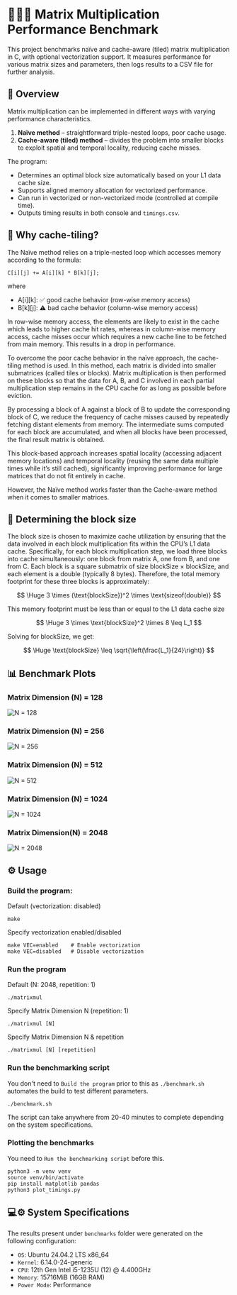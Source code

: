 # 👨🏻‍💻 Matrix Multiplication Performance Benchmark

This project benchmarks naïve and cache-aware (tiled) matrix multiplication in C, with optional vectorization support.
It measures performance for various matrix sizes and parameters, then logs results to a CSV file for further analysis.

## 📝 Overview

Matrix multiplication can be implemented in different ways with varying performance characteristics.

1. **Naïve method** – straightforward triple-nested loops, poor cache usage.
2. **Cache-aware (tiled) method** – divides the problem into smaller blocks to exploit spatial and temporal locality, reducing cache misses.

The program:

- Determines an optimal block size automatically based on your L1 data cache size.
- Supports aligned memory allocation for vectorized performance.
- Can run in vectorized or non-vectorized mode (controlled at compile time).
- Outputs timing results in both console and `timings.csv`.

## 👀 Why cache-tiling?

The Naïve method relies on a triple-nested loop which accesses memory according to the formula:
```
C[i][j] += A[i][k] * B[k][j];
```
where
- A[i][k]: ✅ good cache behavior (row-wise memory access)
- B[k][j]: ⚠️ bad cache behavior (column-wise memory access)

In row-wise memory access, the elements are likely to exist in the cache which leads to higher cache hit rates, whereas in column-wise memory access,
cache misses occur which requires a new cache line to be fetched from main memory. This results in a drop in performance.

To overcome the poor cache behavior in the naïve approach, the cache-tiling method is used.
In this method, each matrix is divided into smaller submatrices (called tiles or blocks).
Matrix multiplication is then performed on these blocks so that the data for A, B, and C involved in each partial multiplication step remains in the CPU cache for as long as possible before eviction.

By processing a block of A against a block of B to update the corresponding block of C, we reduce the frequency of cache misses caused by repeatedly fetching distant elements from memory.
The intermediate sums computed for each block are accumulated, and when all blocks have been processed, the final result matrix is obtained.

This block-based approach increases spatial locality (accessing adjacent memory locations) and temporal locality (reusing the same data multiple times while it’s still cached),
significantly improving performance for large matrices that do not fit entirely in cache.

However, the Naïve method works faster than the Cache-aware method when it comes to smaller matrices.

## 🎯 Determining the block size

The block size is chosen to maximize cache utilization by ensuring that the data involved in each block multiplication fits within the CPU’s L1 data cache.
Specifically, for each block multiplication step, we load three blocks into cache simultaneously: one block from matrix A, one from B, and one from C.
Each block is a square submatrix of size blockSize × blockSize, and each element is a double (typically 8 bytes).
Therefore, the total memory footprint for these three blocks is approximately:

$$
\Huge
3 \times (\text{blockSize})^2 \times \text{sizeof(double)}
$$

This memory footprint must be less than or equal to the L1 data cache size

$$
\Huge
3 \times \text{blockSize}^2 \times 8 \leq L_1
$$

Solving for blockSize, we get:

$$
\Huge
\text{blockSize} \leq \sqrt{\left(\frac{L_1}{24}\right)}
$$

## 📊 Benchmark Plots
### Matrix Dimension (N) = 128
![N = 128](benchmarks/timings_N128.png)
### Matrix Dimension (N) = 256
![N = 256](benchmarks/timings_N256.png)
### Matrix Dimension (N) = 512
![N = 512](benchmarks/timings_N512.png)
### Matrix Dimension (N) = 1024
![N = 1024](benchmarks/timings_N1024.png)
### Matrix Dimension(N) = 2048
![N = 2048](benchmarks/timings_N2048.png)

## ⚙️ Usage
### Build the program:
Default (vectorization: disabled)

```
make
```

Specify vectorization enabled/disabled

```
make VEC=enabled    # Enable vectorization
make VEC=disabled   # Disable vectorization
```

### Run the program
Default (N: 2048, repetition: 1)

```
./matrixmul
```

Specify Matrix Dimension N (repetition: 1)

```
./matrixmul [N]
```

Specify Matrix Dimension N & repetition

```
./matrixmul [N] [repetition]
```

### Run the benchmarking script
You don't need to `Build the program` prior to this as `./benchmark.sh` automates the build to test different parameters.
```
./benchmark.sh
```
The script can take anywhere from 20-40 minutes to complete depending on the system specifications.

### Plotting the benchmarks
You need to ```Run the benchmarking script``` before this.
```
python3 -m venv venv
source venv/bin/activate
pip install matplotlib pandas
python3 plot_timings.py
```

## 💻⚙️ System Specifications

The results present under `benchmarks` folder were generated on the following configuration:
- `OS`: Ubuntu 24.04.2 LTS x86_64
- `Kernel`: 6.14.0-24-generic
- `CPU`: 12th Gen Intel i5-1235U (12) @ 4.400GHz
- `Memory`: 15716MiB (16GB RAM)
- `Power Mode`: Performance
